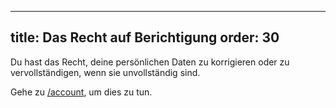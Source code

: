 ***

title: Das Recht auf Berichtigung
order: 30
---------

Du hast das Recht, deine persönlichen Daten zu korrigieren oder zu vervollständigen, wenn sie unvollständig sind.

Gehe zu [/account](/account/), um dies zu tun.
